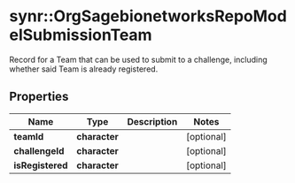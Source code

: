# synr::OrgSagebionetworksRepoModelSubmissionTeam

Record for a Team that can be used to submit to a challenge, including whether said Team is already registered.

## Properties
Name | Type | Description | Notes
------------ | ------------- | ------------- | -------------
**teamId** | **character** |  | [optional] 
**challengeId** | **character** |  | [optional] 
**isRegistered** | **character** |  | [optional] 


